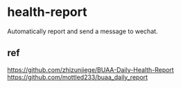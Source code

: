 # health-report
Automatically report and send a message to wechat.
## ref
https://github.com/zhizunjiege/BUAA-Daily-Health-Report
https://github.com/mottled233/buaa_daily_report
